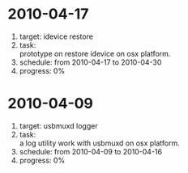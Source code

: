 2010-04-17
====
1. target: 
   idevice restore
2. task:	
   prototype on restore idevice on osx platform.
3. schedule: from 2010-04-17 to 2010-04-30
4. progress: 
    0%

2010-04-09
====
1. target: 
   usbmuxd logger
2. task:	
   a log utility work with usbmuxd on osx platform.
3. schedule: from 2010-04-09 to 2010-04-16
4. progress: 
    0%
